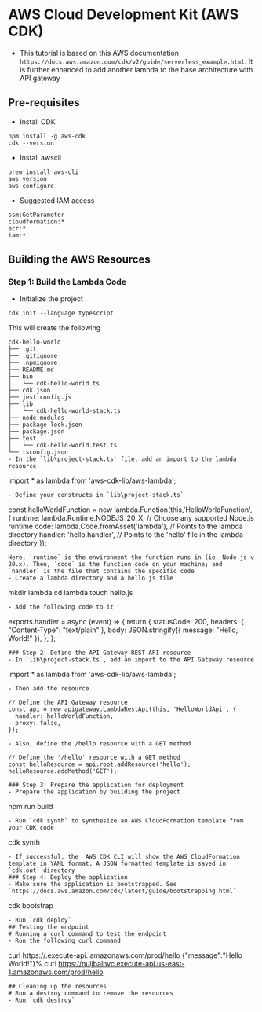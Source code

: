 # AWS Cloud Development Kit (AWS CDK)
- This tutorial is based on this AWS documentation `https://docs.aws.amazon.com/cdk/v2/guide/serverless_example.html`. It is further enhanced to add another lambda to the base architecture with API gateway
## Pre-requisites
- Install CDK
```
npm install -g aws-cdk
cdk --version
```
- Install awscli
```
brew install aws-cli
aws version
aws configure
```
- Suggested IAM access
```
ssm:GetParameter
cloudformation:*
ecr:*
iam:*
```
## Building the AWS Resources
### Step 1: Build the Lambda Code
- Initialize the project
```
cdk init --language typescript
```
This will create the following
```
cdk-hello-world
├── .git
├── .gitignore
├── .npmignore
├── README.md
├── bin
│   └── cdk-hello-world.ts
├── cdk.json
├── jest.config.js
├── lib
│   └── cdk-hello-world-stack.ts
├── node_modules
├── package-lock.json
├── package.json
├── test
│   └── cdk-hello-world.test.ts
└── tsconfig.json
- In the `lib\project-stack.ts` file, add an import to the lambda resource
```
import * as lambda from 'aws-cdk-lib/aws-lambda';
```
- Define your constructs in `lib\project-stack.ts`
```
const helloWorldFunction = new lambda.Function(this,'HelloWorldFunction', {
      runtime: lambda.Runtime.NODEJS_20_X, // Choose any supported Node.js runtime
      code: lambda.Code.fromAsset('lambda'), // Points to the lambda directory
      handler: 'hello.handler', // Points to the 'hello' file in the lambda directory
    });
```
Here, `runtime` is the environment the function runs in (ie. Node.js v 20.x). Then, `code` is the function code on your machine; and `handler` is the file that contains the specific code
- Create a lambda directory and a hello.js file
```
mkdir lambda
cd lambda
touch hello.js
```
- Add the following code to it
```
exports.handler = async (event) => {
    return {
        statusCode: 200,
        headers: { "Content-Type": "text/plain" },
        body: JSON.stringify({ message: "Hello, World!" }),
    };
};
```
### Step 2: Define the API Gateway REST API resource
- In `lib\project-stack.ts`, add an import to the API Gateway resource
```
import * as lambda from 'aws-cdk-lib/aws-lambda';
```
- Then add the resource
```
    // Define the API Gateway resource
    const api = new apigateway.LambdaRestApi(this, 'HelloWorldApi', {
      handler: helloWorldFunction,
      proxy: false,
    });
```
- Also, define the /hello resource with a GET method
```
    // Define the '/hello' resource with a GET method
    const helloResource = api.root.addResource('hello');
    helloResource.addMethod('GET');
```
### Step 3: Prepare the application for deployment
- Prepare the application by building the project
```
npm run build
```
- Run `cdk synth` to synthesize an AWS CloudFormation template from your CDK code
```
cdk synth
```
- If successful, the  AWS CDK CLI will show the AWS CloudFormation template in YAML format. A JSON formatted template is saved in `cdk.out` directory
### Step 4: Deploy the application
- Make sure the application is bootstrapped. See `https://docs.aws.amazon.com/cdk/latest/guide/bootstrapping.html`
```
cdk bootstrap
```
- Run `cdk deploy`
## Testing the endpoint
# Running a curl command to test the endpoint
- Run the following curl command
```
curl https://<api-id>.execute-api.<region>.amazonaws.com/prod/hello
{"message":"Hello World!"}% 
curl https://nuijbalhvc.execute-api.us-east-1.amazonaws.com/prod/hello
```
## Cleaning up the resources
# Run a destroy command to remove the resources
- Run `cdk destroy`